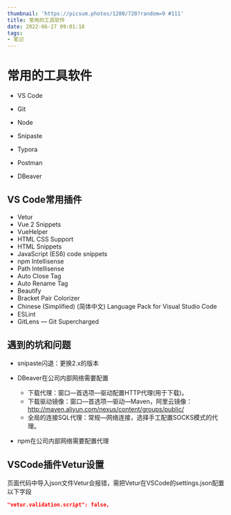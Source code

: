 ```yaml
---
thumbnail: 'https://picsum.photos/1280/720?random=9 #111'
title: 常用的工具软件
date: 2022-06-27 09:01:18
tags:
- 笔记
---
```


# 常用的工具软件

- VS Code

- Git
- Node
- Snipaste
- Typora
- Postman
- DBeaver

## VS Code常用插件

- Vetur
- Vue 2 Snippets
- VueHelper
- HTML CSS Support
- HTML Snippets
- JavaScript (ES6) code snippets
- npm Intellisense
- Path Intellisense
- Auto Close Tag
- Auto Rename Tag
- Beautify
- Bracket Pair Colorizer
- Chinese (Simplified) (简体中文) Language Pack for Visual Studio Code
- ESLint
- GitLens — Git Supercharged

## 遇到的坑和问题

- snipaste闪退：更换2.x的版本
- DBeaver在公司内部网络需要配置
  - 下载代理：窗口—首选项—驱动配置HTTP代理(用于下载)。
  - 下载驱动镜像：窗口—首选项—驱动—Maven，阿里云镜像：http://maven.aliyun.com/nexus/content/groups/public/
  - 全局的连接SQL代理：常规—网络连接，选择手工配置SOCKS模式的代理。

- npm在公司内部网络需要配置代理

## VSCode插件Vetur设置

页面代码中导入json文件Vetur会报错，需把Vetur在VSCode的settings.json配置以下字段

```json
"vetur.validation.script": false,
```


